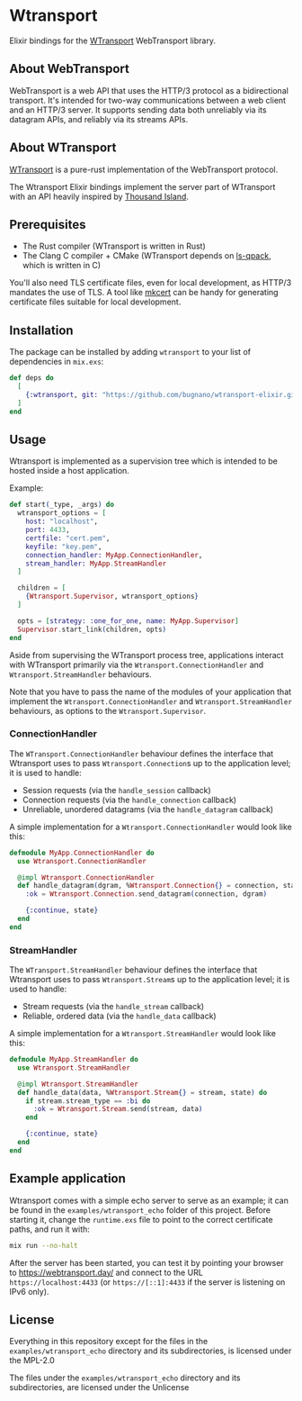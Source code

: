 # Wtransport

Elixir bindings for the [WTransport](https://github.com/BiagioFesta/wtransport) WebTransport library.

## About WebTransport

WebTransport is a web API that uses the HTTP/3 protocol as a bidirectional transport.
It's intended for two-way communications between a web client and an HTTP/3 server.
It supports sending data both unreliably via its datagram APIs, and reliably via its streams APIs.

## About WTransport

[WTransport](https://github.com/BiagioFesta/wtransport) is a pure-rust implementation of the WebTransport protocol.

The Wtransport Elixir bindings implement the server part of WTransport with an API heavily inspired by
[Thousand Island](https://github.com/mtrudel/thousand_island).

## Prerequisites

- The Rust compiler (WTransport is written in Rust)
- The Clang C compiler + CMake (WTransport depends on [ls-qpack](https://github.com/litespeedtech/ls-qpack), which is written in C)

You'll also need TLS certificate files, even for local development, as HTTP/3 mandates the use of TLS.
A tool like [mkcert](https://github.com/FiloSottile/mkcert) can be handy for generating certificate files suitable for local development.

## Installation

The package can be installed by adding `wtransport` to your list of dependencies in `mix.exs`:

```elixir
def deps do
  [
    {:wtransport, git: "https://github.com/bugnano/wtransport-elixir.git"}
  ]
end
```

## Usage

Wtransport is implemented as a supervision tree which is intended to be hosted inside a host application.

Example:

```elixir
def start(_type, _args) do
  wtransport_options = [
    host: "localhost",
    port: 4433,
    certfile: "cert.pem",
    keyfile: "key.pem",
    connection_handler: MyApp.ConnectionHandler,
    stream_handler: MyApp.StreamHandler
  ]

  children = [
    {Wtransport.Supervisor, wtransport_options}
  ]

  opts = [strategy: :one_for_one, name: MyApp.Supervisor]
  Supervisor.start_link(children, opts)
end
```

Aside from supervising the WTransport process tree,
applications interact with WTransport primarily via the
`Wtransport.ConnectionHandler` and `Wtransport.StreamHandler` behaviours.

Note that you have to pass the name of the modules of your application that implement the
`Wtransport.ConnectionHandler` and `Wtransport.StreamHandler` behaviours, as options
to the `Wtransport.Supervisor`.

### ConnectionHandler

The `WTransport.ConnectionHandler` behaviour defines the interface that Wtransport uses to pass `Wtransport.Connection`s up to the application level;
it is used to handle:

- Session requests (via the `handle_session` callback)
- Connection requests (via the `handle_connection` callback)
- Unreliable, unordered datagrams (via the `handle_datagram` callback)

A simple implementation for a `Wtransport.ConnectionHandler` would look like this:

```elixir
defmodule MyApp.ConnectionHandler do
  use Wtransport.ConnectionHandler

  @impl Wtransport.ConnectionHandler
  def handle_datagram(dgram, %Wtransport.Connection{} = connection, state) do
    :ok = Wtransport.Connection.send_datagram(connection, dgram)

    {:continue, state}
  end
end
```

### StreamHandler

The `WTransport.StreamHandler` behaviour defines the interface that Wtransport uses to pass `Wtransport.Stream`s up to the application level;
it is used to handle:

- Stream requests (via the `handle_stream` callback)
- Reliable, ordered data (via the `handle_data` callback)

A simple implementation for a `Wtransport.StreamHandler` would look like this:

```elixir
defmodule MyApp.StreamHandler do
  use Wtransport.StreamHandler

  @impl Wtransport.StreamHandler
  def handle_data(data, %Wtransport.Stream{} = stream, state) do
    if stream.stream_type == :bi do
      :ok = Wtransport.Stream.send(stream, data)
    end

    {:continue, state}
  end
end
```

## Example application

Wtransport comes with a simple echo server to serve as an example;
it can be found in the `examples/wtransport_echo` folder of this project.
Before starting it, change the `runtime.exs` file to point to the correct
certificate paths, and run it with:

```bash
mix run --no-halt
```

After the server has been started, you can test it by pointing your browser to
https://webtransport.day/
and connect to the URL `https://localhost:4433`
(or `https://[::1]:4433` if the server is listening on IPv6 only).

## License

Everything in this repository except for the files in the `examples/wtransport_echo` directory and its subdirectories,
is licensed under the MPL-2.0

The files under the `examples/wtransport_echo` directory and its subdirectories,
are licensed under the Unlicense
